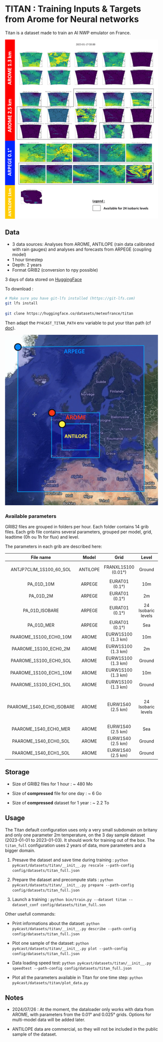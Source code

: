 # TITAN : Training Inputs & Targets from Arome for Neural networks

Titan is a dataset made to train an AI NWP emulator on France.

![Domaines](figs/titan_veryverylight.png)

## Data

* 3 data sources: Analyses from AROME, ANTILOPE (rain data calibrated with rain gauges) and analyses and forecasts from ARPEGE (coupling model)
* 1 hour timestep
* Depth: 2 years
* Format GRIB2 (conversion to npy possible)

3 days of data stored on [HuggingFace](https://huggingface.co/datasets/meteofrance/titan)

To download :

```bash
# Make sure you have git-lfs installed (https://git-lfs.com)
git lfs install

git clone https://huggingface.co/datasets/meteofrance/titan
```

Then adapt the `PY4CAST_TITAN_PATH` env variable to put your titan path (cf [doc](../README.md/#setting-environment-variables)).

![Domaines](figs/titan_domaines.png)


### Available parameters

GRIB2 files are grouped in folders per hour. Each folder contains 14 grib files. Each grib file contains several parameters, grouped per model, grid, leadtime (0h ou 1h for flux) and level.

The parameters in each grib are described here:

| File name  | Model | Grid | Level  | Parameters |
| :---:   | :---: | :---: | :---: | :---: |
| ANTJP7CLIM_1S100_60_SOL | ANTILOPE | FRANXL1S100  (0.01°)  | Ground |  Cumulated Rainfall on next 1h |
| PA_01D_10M | ARPEGE | EURAT01 (0.1°)   | 10m |  U, V |
| PA_01D_2M | ARPEGE  | EURAT01 (0.1°) | 2m |  T, HU |
| PA_01D_ISOBARE | ARPEGE | EURAT01 (0.1°) | 24 Isobaric levels |  Z, T, U, V, HU |
| PA_01D_MER | ARPEGE | EURAT01 (0.1°) | Sea |  P |
| PAAROME_1S100_ECH0_10M | AROME | EURW1S100 (1.3 km) | 10m |  U, V |
| PAAROME_1S100_ECH0_2M | AROME | EURW1S100 (1.3 km) | 2m |  T, HU |
| PAAROME_1S100_ECH0_SOL | AROME | EURW1S100 (1.3 km) | Ground |  RESR_SNOW |
| PAAROME_1S100_ECH1_10M | AROME | EURW1S100 (1.3 km) | 10m |  U_RAF, V_RAF |
| PAAROME_1S100_ECH1_SOL | AROME | EURW1S100 (1.3 km) | Ground |  PRECIP, WATER, SNOW |
| PAAROME_1S40_ECH0_ISOBARE | AROME | EURW1S40 (2.5 km) | 24 Isobaric levels |  Z, T, U, V, VV2, HU, CIWC, CLD_WATER, CLD_RAIN, CLD_SNOW, CLD_GRAUPL |
| PAAROME_1S40_ECH0_MER | AROME | EURW1S40 (2.5 km) | Sea |  P |
| PAAROME_1S40_ECH0_SOL | AROME | EURW1S40 (2.5 km) | Ground |  COLUMN_VAPO |
| PAAROME_1S40_ECH1_SOL | AROME | EURW1S40 (2.5 km) | Ground |  FLTHERM, FLSOLAR |



## Storage

* Size of GRIB2 files for 1 hour : ~ 480 Mo

* Size of **compressed** file for one day : ~ 6 Go

* Size of **compressed** dataset for 1 year : ~ 2.2 To

## Usage

The Titan default configuration uses only a very small subdomain on britany and only one parameter 2m temperature, on the 3 day sample dataset (2023-01-01 to 2023-01-03). It should work for training out of the box. The `titan_full` configuration uses 2 years of data, more parameters and a bigger domain.

1. Presave the dataset and save time during training : `python py4cast/datasets/titan/__init__.py rescale --path-config config/datasets/titan_full.json`

2. Prepare the dataset and precompute stats : `python py4cast/datasets/titan/__init__.py prepare --path-config config/datasets/titan_full.json`

3. Launch a training : `python bin/train.py --dataset titan --dataset_conf config/datasets/titan_full.son`

Other usefull commands:

* Print informations about the dataset: `python py4cast/datasets/titan/__init__.py describe --path-config config/datasets/titan_full.json`

* Plot one sample of the dataset: `python py4cast/datasets/titan/__init__.py plot --path-config config/datasets/titan_full.json`

* Data loading speed test: `python py4cast/datasets/titan/__init__.py speedtest --path-config config/datasets/titan_full.json`

* Plot all the parameters available in Titan for one time step: `python py4cast/datasets/titan/plot_data.py`

## Notes

* 2024/07/26 : At the moment, the dataloader only works with data from AROME, with parameters from the 0.01° and 0.025° grids. Options for multi-model data will be added later.

* ANTILOPE data are commercial, so they will not be included in the public sample of the dataset.